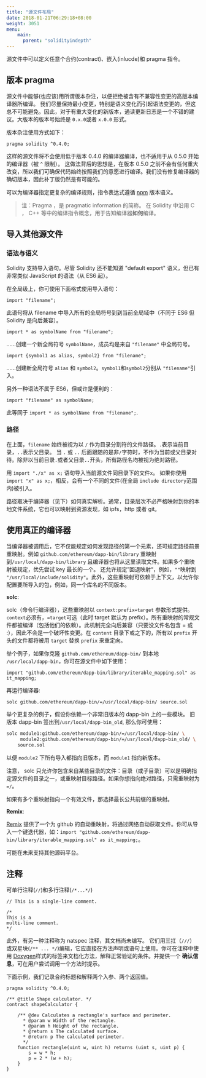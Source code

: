 ```yaml
---
title: "源文件布局"
date: 2018-01-21T06:29:18+08:00
weight: 3051
menu:
    main:  
      parent: "solidityindepth"
---
```


源文件中可以定义任意个合约(contract)、嵌入(inlucde)和 pragma 指令。
 

## 版本 pragma

源文件中能够(也应该)用所谓版本杂注，以便拒绝被含有不兼容性变更的高版本编译器所编译。 我们尽量保持最小变更，特别是语义变化而引起语法变更的，但这总不可能避免。因此，对于有重大变化的新版本，通读更新日志是一个不错的建议。大版本的版本号始终是 `0.x.0`或者 `x.0.0` 形式。  

版本杂注使用方式如下：
```solidity
pragma solidity ^0.4.0;
```
这样的源文件将不会使用低于版本 0.4.0 的编译器编译，也不适用于从 0.5.0 开始的编译器（被 `^` 限制）。 这做法背后的思想是，在版本 0.5.0 之前不会有任何重大改变，所以我们可确保代码始终按照我们的意愿进行编译。我们没有修复编译器的确切版本，因此补丁版仍然是有可能的。

可以为编译器指定更复杂的编译规则，指令表达式遵循 [npm](https://docs.npmjs.com/misc/semver>) 版本语义。
 
> 注：Pragma ，是 pragmatic information 的简称。 在 Solidity 中沿用 C ， C++ 等中的编译指令概念，用于告知编译器**如何**编译。

## 导入其他源文件
### 语法与语义 

Solidity 支持导入语句。尽管 Solidity 还不能知道 "default export" 语义，但已有
非常类似 JavaScript 的语法（从 ES6 起）。

在全局级上，你可使用下面格式使用导入语句：
```solidity
import "filename";
```
此语句将从 filename 中导入所有的全局符号到到当前全局域中（不同于 ES6 但 Solidity 是向后兼容）。
```solidity 
import * as symbolName from "filename";
```
......创建一个新全局符号 `symbolName`，成员均是来自 `"filename"` 中全局符号。

```solidity
import {symbol1 as alias, symbol2} from "filename";
```
......创建新全局符号 `alias` 和 `symbol2`。`symbol1`和`symbol2`分别从 `"filename"`引入。

另外一种语法不属于 ES6，但或许是便利的：
```solidity 
import "filename" as symbolName;
```
此等同于 `import * as symbolName from "filename";`.

### 路径 

在上面，`filename` 始终被视为以 `/` 作为目录分割符的文件路径。`.`表示当前目录，`..`表示父目录。 当 `.` 或 `..` 后面跟随的是非`/`字符时，不作为当前或父目录对待。除非以当前目录`.`或者父目录`..`开头，所有路径名均被视为绝对路径。

用 `import "./x" as x;` 语句导入当前源文件同目录下的文件`x`。 如果你使用`import "x" as x;`，相反，会有一个不同的文件(在全局 `include directory`范围内)被引入。

路径取决于编译器（见下）如何真实解析。通常，目录层次不必严格映射到你的本地文件系统，它也可以映射到资源发现，如 ipfs，http 或者 git。
   

## 使用真正的编译器

当编译器被调用后，它不仅能规定如何发现路径的第一个元素，还可规定路径前景重映射。例如 `github.com/ethereum/dapp-bin/library` 重映射到`/usr/local/dapp-bin/library` 且编译器也将从这里读取文件。如果多个重映射被规定，优先尝试 key 最长的一个。 还允许规定”回退映射“，例如，`""`映射到
`"/usr/local/include/solidity"`。此外，这些重映射可依赖于上下文，以允许你配置要所导入的包，例如，同一个库名的不同版本。 

**solc**: 

solc（命令行编译器），这些重映射以 `context:prefix=target` 参数形式提供。 `context`必须有，`=target`可选（此时 target 默认为 prefix）。所有重映射的常规文件都被编译（包括他们的依赖）。此机制完全向后兼容（只要没文件名包含 = 或 :），因此不会是一个破坏性变更。在 `content` 目录下或之下的，所有以 `prefix` 开头的文件都将被用 `target` 替换 `prefix` 来重定向。
 
举个例子，如果你克隆 `github.com/ethereum/dapp-bin/` 到本地 ``/usr/local/dapp-bin``，你可在源文件中如下使用： 
```solidity
import "github.com/ethereum/dapp-bin/library/iterable_mapping.sol" as it_mapping;
```
再运行编译器:
```bash
solc github.com/ethereum/dapp-bin/=/usr/local/dapp-bin/ source.sol
```
举个更复杂的例子，假设你依赖一个非常旧版本的 dapp-bin 上的一些模块。 旧版本 dapp-bin 签出到`/usr/local/dapp-bin_old`, 那么你可使用：
```bash
solc module1:github.com/ethereum/dapp-bin/=/usr/local/dapp-bin/ \
     module2:github.com/ethereum/dapp-bin/=/usr/local/dapp-bin_old/ \
    source.sol
```   
以便 `module2` 下所有导入都指向旧版本，而 `module1` 指向新版本。

注意， solc 只允许你包含来自某些目录的文件：目录（或子目录）可以是明确指定源文件的目录之一，或重映射目标路径。如果你想指向绝对路径，只需重映射为 `=/`。

如果有多个重映射指向一个有效文件，那选择最长公共前缀的重映射。
 
**Remix**:

[Remix](https://remix.ethereum.org/) 提供了一个为 github 的自动重映射，将通过网络自动获取文件。你可从导入一个键迭代器，如：`import "github.com/ethereum/dapp-bin/library/iterable_mapping.sol" as it_mapping;`。

可能在未来支持其他源码平台。
 

## 注释 

可单行注释(`//`)和多行注释(`/*...*/`)

```solidity
// This is a single-line comment.

/*
This is a
multi-line comment.
*/
```
此外，有另一种注释称为 natspec 注释，其文档尚未编写。 它们用三扛（`///`）或双星块(`/** ... */`)编辑，它应直接在方法声明或语句上使用。你可在注释中使用 [Doxygen](https://en.wikipedia.org/wiki/Doxygen)样式的标签来文档化方法，解释正常验证的条件。并提供一个 **确认信息**，可在用户尝试调用一个方法时提示。  


下面示例，我们记录合约标题和解释两个入参、两个返回值。 

```solidity
pragma solidity ^0.4.0;

/** @title Shape calculator. */
contract shapeCalculator {
    
    /** @dev Calculates a rectangle's surface and perimeter.
      * @param w Width of the rectangle.
      * @param h Height of the rectangle.
      * @return s The calculated surface.
      * @return p The calculated perimeter.
      */
    function rectangle(uint w, uint h) returns (uint s, uint p) {
        s = w * h;
        p = 2 * (w + h);
    }
}
```    